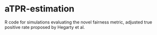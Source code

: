 # aTPR-estimation
R code for simulations evaluating the novel fairness metric, adjusted true positive rate proposed by Hegarty et al.
